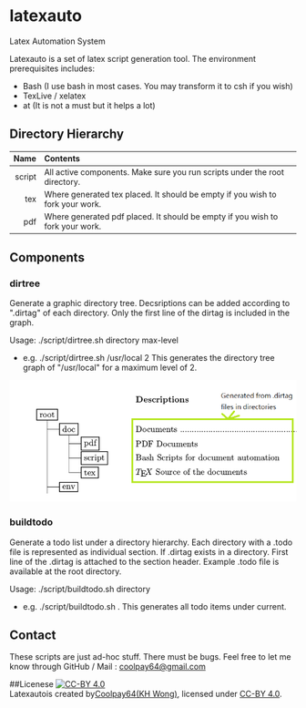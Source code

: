# latexauto
Latex Automation System

Latexauto is a set of latex script generation tool. The environment prerequisites includes:
- Bash (I use bash in most cases. You may transform it to csh if you wish)
- TexLive / xelatex
- at (It is not a must but it helps a lot)

## Directory Hierarchy
|Name | Contents|
|----:|:--------|
|script| All active components. Make sure you run scripts under the root directory.|
|tex| Where generated tex placed. It should be empty if you wish to fork your work.|
|pdf| Where generated pdf placed. It should be empty if you wish to fork your work.|

## Components
### dirtree
Generate a graphic directory tree. Decsriptions can be added according to ".dirtag" of each directory. 
Only the first line of the dirtag is included in the graph. 

Usage: ./script/dirtree.sh directory max-level

- e.g. ./script/dirtree.sh /usr/local 2
This generates the directory tree graph of "/usr/local" for a maximum level of 2.

![Run example](https://github.com/coolpay64/latexauto/blob/master/dirtree.PNG?raw=true)

### buildtodo
Generate a todo list under a directory hierarchy. Each directory with a .todo file is represented as individual section.
If .dirtag exists in a directory. First line of the .dirtag is attached to the section header.
Example .todo file is available at the root directory.

Usage: ./script/buildtodo.sh directory 

- e.g. ./script/buildtodo.sh .
This generates all todo items under current.

## Contact
These scripts are just ad-hoc stuff. There must be bugs.
Feel free to let me know through GitHub / Mail : coolpay64@gmail.com

##Licenese
<a rel="license" href="http://creativecommons.org/licenses/by/4.0/"><img alt="CC-BY 4.0" style="border-width:0" src="https://i.creativecommons.org/l/by/4.0/88x31.png" /></a><br /><span xmlns:dct="http://purl.org/dc/terms/" property="dct:title">Latexauto</span>is created by<a xmlns:cc="http://creativecommons.org/ns#" href="https://github.com/coolpay64/" property="cc:attributionName" rel="cc:attributionURL">Coolpay64(KH Wong)</a>, licensed under <a rel="license" href="http://creativecommons.org/licenses/by/4.0/">CC-BY 4.0</a>.<br />
